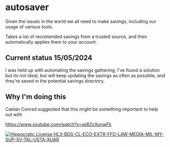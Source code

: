 # autosaver

Given the issues in the world we all need to make savings, including our usage of various tools.

Takes a list of recomended savings from a trusted source, and then automatically applies them to your account.

## Current status 15/05/2024

I was held up with automating the savings gathering, I've found a solution but its not ideal, but will keep updating the savings as often as possible, and they're saved in the potential savings directory.

## Why I'm doing this

Caelan Conrad suggested that this might be something important to help out with

https://www.youtube.com/watch?v=wj8ZxXonwFk

[![Hippocratic License HL3-BDS-CL-ECO-EXTR-FFD-LAW-MEDIA-MIL-MY-SUP-SV-TAL-USTA-XUAR](https://img.shields.io/static/v1?label=Hippocratic%20License&message=HL3-BDS-CL-ECO-EXTR-FFD-LAW-MEDIA-MIL-MY-SUP-SV-TAL-USTA-XUAR&labelColor=5e2751&color=bc8c3d)](https://firstdonoharm.dev/version/3/0/bds-cl-eco-extr-ffd-law-media-mil-my-sup-sv-tal-usta-xuar.html)
